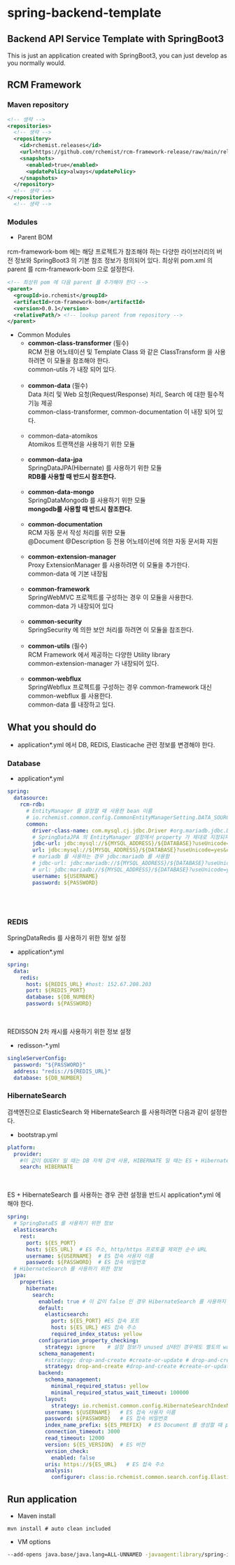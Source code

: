 # spring-backend-template

## Backend API Service Template with SpringBoot3

This is just an application created with SpringBoot3,
you can just develop as you normally would.

## RCM Framework

### Maven repository

```xml
<!-- 생략 -->
<repositories>
  <!-- 생략 -->
  <repository>
    <id>rchemist.releases</id>
    <url>https://github.com/rchemist/rcm-framework-release/raw/main/releases</url>
    <snapshots>
      <enabled>true</enabled>
      <updatePolicy>always</updatePolicy>
    </snapshots>
  </repository>
  <!-- 생략 -->
</repositories>
  <!-- 생략 -->
```

### Modules

- Parent BOM

rcm-framework-bom 에는 해당 프로젝트가 참조해야 하는 다양한 라이브러리의 버전 정보와 SpringBoot3 의 기본 참조 정보가 정의되어 있다. 최상위 pom.xml 의 parent 를 rcm-framework-bom 으로 설정한다.

```xml
<!-- 최상위 pom 에 다음 parent 를 추가해야 한다 -->
<parent>
  <groupId>io.rchemist</groupId>
  <artifactId>rcm-framework-bom</artifactId>
  <version>0.0.1</version>
  <relativePath/> <!-- lookup parent from repository -->
</parent>
```

- Common Modules
  - **common-class-transformer** (필수)<br/> 
    RCM 전용 어노테이션 및 Template Class 와 같은 ClassTransform 을 사용하려면 이 모듈을 참조해야 한다.<br/>
    common-utils 가 내장 되어 있다.
    <br/><br/>
  - **common-data** (필수)<br/>
    Data 처리 및 Web 요청(Request/Response) 처리, Search 에 대한 필수적 기능 제공<br/>
    common-class-transformer, common-documentation 이 내장 되어 있다.
    <br/><br/>
  - common-data-atomikos<br/>
    Atomikos 트랜잭션을 사용하기 위한 모듈
    <br/><br/>
  - **common-data-jpa**<br/>
    SpringDataJPA(Hibernate) 를 사용하기 위한 모듈<br/>
    **RDB를 사용할 때 반드시 참조한다.** 
    <br/><br/>
  - **common-data-mongo**<br/>
    SpringDataMongodb 를 사용하기 위한 모듈<br/>
    **mongodb를 사용할 때 반드시 참조한다.**
    <br/><br/>
  - **common-documentation**<br/>
    RCM 자동 문서 작성 처리를 위한 모듈<br/>
    @Document @Description 등 전용 어노테이션에 의한 자동 문서화 지원
    <br/><br/>
  - **common-extension-manager**<br/>
    Proxy ExtensionManager 를 사용하려면 이 모듈을 추가한다.<br/> 
    common-data 에 기본 내장됨<br/><br/>
  - **common-framework**<br/>
    SpringWebMVC 프로젝트를 구성하는 경우 이 모듈을 사용한다.<br/>
    common-data 가 내장되어 있다<br/><br/>
  - **common-security**<br/>
    SpringSecurity 에 의한 보안 처리를 하려면 이 모듈을 참조한다.<br/><br/>
  - **common-utils** (필수)<br/>
    RCM Framework 에서 제공하는 다양한 Utility library<br/>
    common-extension-manager 가 내장되어 있다.<br/><br/>
  - **common-webflux**<br/>
    SpringWebflux 프로젝트를 구성하는 경우 common-framework 대신 common-webflux 를 사용한다.<br/>
    common-data 를 내장하고 있다.



## What you should do

- application*.yml 에서 DB, REDIS, Elasticache 관련 정보를 변경해야 한다.

### Database

- application*.yml

```yaml
spring:
  datasource:
    rcm-rdb:
      # EntityManager 를 설정할 때 사용한 bean 이름
      # io.rchemist.common.config.CommonEntityManagerSetting.DATA_SOURCE_NAME 과 일치해야 한다.
      common:
        driver-class-name: com.mysql.cj.jdbc.Driver #org.mariadb.jdbc.Driver
        # SpringDataJPA 의 EntityManager 설정에서 property 가 제대로 지정되지 않는 버그가 있음. jbdc-url 과 url 을 모두 동일한 값으로 지정해야 함  
        jdbc-url: jdbc:mysql://${MYSQL_ADDRESS}/${DATABASE}?useUnicode=yes&characterEncoding=UTF-8&serverTimezone=Asia/Seoul&zeroDateTimeBehavior=convertToNull
        url: jdbc:mysql://${MYSQL_ADDRESS}/${DATABASE}?useUnicode=yes&characterEncoding=UTF-8&serverTimezone=Asia/Seoul&zeroDateTimeBehavior=convertToNull
        # mariadb 를 사용하는 경우 jdbc:mariadb 를 사용함
        # jdbc-url: jdbc:mariadb://${MYSQL_ADDRESS}/${DATABASE}?useUnicode=yes&characterEncoding=UTF-8&serverTimezone=Asia/Seoul&zeroDateTimeBehavior=convertToNull
        # url: jdbc:mariadb://${MYSQL_ADDRESS}/${DATABASE}?useUnicode=yes&characterEncoding=UTF-8&serverTimezone=Asia/Seoul&zeroDateTimeBehavior=convertToNull
        username: ${USERNAME}
        password: ${PASSWORD}
```

<br/>
<br/>

### REDIS

SpringDataRedis 를 사용하기 위한 정보 설정

- application*.yml

```yaml
spring:
  data:
    redis:
      host: ${REDIS_URL} #host: 152.67.208.203
      port: ${REDIS_PORT}
      database: ${DB_NUMBER}
      password: ${PASSWORD}
```

<br/>

REDISSON 2차 캐시를 사용하기 위한 정보 설정

- redisson-*.yml

```yaml
singleServerConfig:
  password: "${PASSWORD}"
  address: "redis://${REDIS_URL}"
  database: ${DB_NUMBER}
```

### HibernateSearch

검색엔진으로 ElasticSearch 와 HibernateSearch 를 사용하려면 다음과 같이 설정한다.

- bootstrap.yml

```yaml
platform:
  provider:
    #이 값이 QUERY 일 때는 DB 자체 검색 사용, HIBERNATE 일 때는 ES + HibernateSearch 사용 
    search: HIBERNATE 
```

<br/>

ES + HibernateSearch 를 사용하는 경우 관련 설정을 반드시 application*.yml 에 해야 한다.

```yaml
spring:
  # SpringDataES 를 사용하기 위한 정보
  elasticsearch:
    rest:
      port: ${ES_PORT}
      host: ${ES_URL}  # ES 주소, http/https 프로토콜 제외한 순수 URL
      username: ${USERNAME}  # ES 접속 사용자 이름
      password: ${PASSWORD}  # ES 접속 비밀번호
  # HibernateSearch 를 사용하기 위한 정보
  jpa:
    properties:
      hibernate:
        search:
          enabled: true # 이 값이 false 인 경우 HibernateSearch 를 사용하지 않음
          default:
            elasticsearch:
              port: ${ES_PORT} #ES 접속 포트
              host: ${ES_URL} #ES 접속 주소
              required_index_status: yellow
          configuration_property_checking:
            strategy: ignore    # 설정 정보가 unused 상태인 경우에도 별도의 warning 을 하지 않도록 변경
          schema_management:
            #strategy: drop-and-create #create-or-update # drop-and-create   # 개발 중일 때만 drop-and-create 를 한다. analyzer 가 변경되면 기존 스키마를 지워야 하기 때문이다.
            strategy: drop-and-create #drop-and-create #create-or-update
          backend:
            schema_management:
              minimal_required_status: yellow
              minimal_required_status_wait_timeout: 100000
            layout:
              strategy: io.rchemist.common.config.HibernateSearchIndexNameStrategy
            username: ${USERNAME}   # ES 접속 사용자 이름
            password: ${PASSWORD}   # ES 접속 비밀번호
            index_name_prefix: ${ES_PREFIX}  # ES Document 를 생성할 때 prefix - 하나의 ES 에서 여러 서비스를 운영할 때 서비스 별로 prefix 를 붙여 준다.
            connection_timeout: 3000
            read_timeout: 12000
            version: ${ES_VERSION}  # ES 버전
            version_check:
              enabled: false
            uris: https://${ES_URL}   # ES 접속 주소
            analysis:
              configurer: class:io.rchemist.common.search.config.ElasticsearchKoreanAnalyzerConfigurer
```

## Run application

- Maven install
```shell
mvn install # auto clean included
```

- VM options
```bash
--add-opens java.base/java.lang=ALL-UNNAMED -javaagent:library/spring-instrument-6.0.7.jar
```